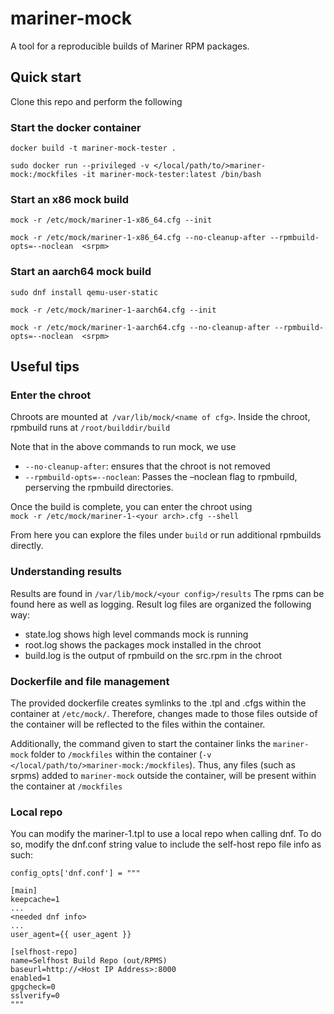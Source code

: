 # mariner-mock
A tool for a reproducible builds of Mariner RPM packages. 

## Quick start
Clone this repo and perform the following

### Start the docker container

`docker build -t mariner-mock-tester . `

`sudo docker run --privileged -v </local/path/to/>mariner-mock:/mockfiles -it mariner-mock-tester:latest /bin/bash` 

### Start an x86 mock build
`mock -r /etc/mock/mariner-1-x86_64.cfg --init `

`mock -r /etc/mock/mariner-1-x86_64.cfg --no-cleanup-after --rpmbuild-opts=--noclean  <srpm>`

### Start an aarch64 mock build
`sudo dnf install qemu-user-static`

`mock -r /etc/mock/mariner-1-aarch64.cfg --init`

`mock -r /etc/mock/mariner-1-aarch64.cfg --no-cleanup-after --rpmbuild-opts=--noclean  <srpm>`

## Useful tips
### Enter the chroot
Chroots are mounted at` /var/lib/mock/<name of cfg>`. Inside the chroot, rpmbuild runs at `/root/builddir/build ` 

Note that in the above commands to run mock, we use
- `--no-cleanup-after`: ensures that the chroot is not removed  
- `--rpmbuild-opts=--noclean`: Passes the –noclean flag to rpmbuild, perserving the rpmbuild directories.  
 
Once the build is complete, you can enter the chroot using  
`mock -r /etc/mock/mariner-1-<your arch>.cfg --shell `

From here you can explore the files under `build` or run additional rpmbuilds directly. 
  
### Understanding results
Results are found in `/var/lib/mock/<your config>/results`
The rpms can be found here as well as logging.
Result log files are organized the following way:
- state.log shows high level commands mock is running 
- root.log shows the packages mock installed in the chroot  
- build.log is the output of rpmbuild on the src.rpm in the chroot

### Dockerfile and file management
The provided dockerfile creates symlinks to the .tpl and .cfgs within the container at `/etc/mock/`. Therefore, changes made to those files outside of the container will be reflected to the files within the container.

Additionally, the command given to start the container links the `mariner-mock` folder to `/mockfiles` within the container (`-v </local/path/to/>mariner-mock:/mockfiles`). Thus, any files (such as srpms) added to `mariner-mock` outside the container, will be present within the container at `/mockfiles`

### Local repo
You can modify the mariner-1.tpl to use a local repo when calling dnf. To do so, modify the dnf.conf string value to include the self-host repo file info as such:
```
config_opts['dnf.conf'] = """

[main]
keepcache=1
... 
<needed dnf info>
...
user_agent={{ user_agent }}

[selfhost-repo]
name=Selfhost Build Repo (out/RPMS)
baseurl=http://<Host IP Address>:8000
enabled=1
gpgcheck=0
sslverify=0
"""
```
